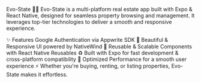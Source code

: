Evo-State 🏡🚀
Evo-State is a multi-platform real estate app built with Expo & React Native, designed for seamless property browsing and management. It leverages top-tier technologies to deliver a smooth and responsive experience.

✨ Features
Google Authentication via Appwrite SDK 🔐
Beautiful & Responsive UI powered by NativeWind 🎨
Reusable & Scalable Components with React Native Reusables ♻️
Built with Expo for fast development & cross-platform compatibility 🚀
Optimized Performance for a smooth user experience ⚡
Whether you're buying, renting, or listing properties, Evo-State makes it effortless.
